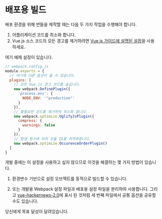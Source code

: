 # 배포용 빌드

배포 환경을 위해 번들을 제작할 때는 다음 두 가지 작업을 수행해야 합니다.

1. 어플리케이션 코드를 최소화 합니다.
2. Vue.js 소스 코드의 모든 경고를 제거하려면 [Vue.js 가이드에 설명된 설정](https://vuejs.org/guide/deployment.html)을 사용하세요.

여기 예제 설정이 있습니다.

``` js
// webpack.config.js
module.exports = {
  // 여기에 다른 옵션이 올 수 있습니다.
  plugins: [
    // 모든 Vue.js 경고 코드를 숨깁니다.
    new webpack.DefinePlugin({
      'process.env': {
        NODE_ENV: '"production"'
      }
    }),
    // 불필요한 코드를 제거하여 최소화 합니다.
    new webpack.optimize.UglifyJsPlugin({
      compress: {
        warnings: false
      }
    }),
    // 발생 횟수에 따라 모듈 ID를 최적화합니다.
    new webpack.optimize.OccurenceOrderPlugin()
  ]
}
```

개발 중에는 이 설정을 사용하고 싶지 않으므로 이것을 해결하는 몇 가지 방법이 있습니다.

1. 환경변수 기반으로 설정 오브젝트를 동적으로 빌드할 수 있습니다.

2. 또는 개발용 Webpack 설정 파일과 배포용 설정 파일을 분리하여 사용합니다. 그리고 [vue-hackernews-2.0](https://github.com/vuejs/vue-hackernews-2.0)에 표시 된 것처럼 세 번째 파일에서 공통 옵션을 공유할 수도 있습니다.

당신에게 목표 달성이 달려있습니다.
